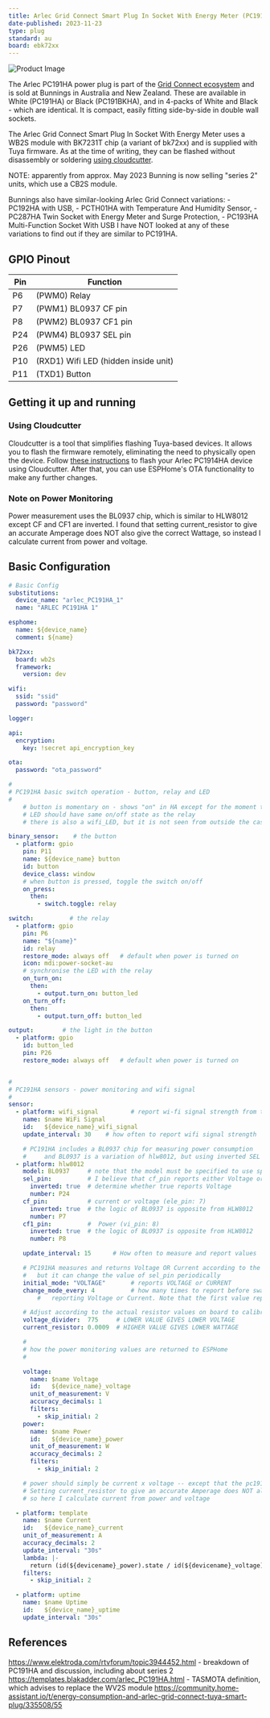 ```yaml
---
title: Arlec Grid Connect Smart Plug In Socket With Energy Meter (PC191HA or PC191BKHA) Plug
date-published: 2023-11-23
type: plug
standard: au
board: ebk72xx
---
```


![Product Image](/Arlec-PC191HA-Plug.jpg "Product Image")

The Arlec PC191HA power plug is part of the [Grid Connect ecosystem](https://grid-connect.com.au/) and is sold at Bunnings in Australia and New Zealand.
These are available in White (PC191HA) or Black (PC191BKHA), and in 4-packs of White and Black - which are identical. 
It is compact, easily fitting side-by-side in double wall sockets. 

The Arlec Grid Connect Smart Plug In Socket With Energy Meter uses a WB2S module with BK7231T chip (a variant of bk72xx) 
and is supplied with Tuya firmware. 
As at the time of writing, they can be flashed without disassembly or soldering [using cloudcutter](#Using-Cloudcutter).

NOTE: apparently from approx. May 2023 Bunning is now selling "series 2" units, which use a CB2S module. 

Bunnings also have similar-looking Arlec Grid Connect variations: 
     - PC192HA with USB, 
     - PCTH01HA with Temperature And Humidity Sensor, 
     - PC287HA Twin Socket with Energy Meter and Surge Protection, 
     - PC193HA Multi-Function Socket With USB
I have NOT looked at any of these variations to find out if they are similar to PC191HA. 


## GPIO Pinout

| Pin | Function                             |
| --- | ------------------------------------ |
| P6  | (PWM0) Relay                         |
| P7  | (PWM1) BL0937 CF pin                 |
| P8  | (PWM2) BL0937 CF1 pin                |
| P24 | (PWM4) BL0937 SEL pin                |
| P26 | (PWM5) LED                           |
| P10 | (RXD1) Wifi LED (hidden inside unit) |
| P11 | (TXD1) Button                        |

## Getting it up and running

### Using Cloudcutter

Cloudcutter is a tool that simplifies flashing Tuya-based devices. It allows you to flash the firmware remotely, 
eliminating the need to physically open the device. Follow [these instructions](https://github.com/tuya-cloudcutter/tuya-cloudcutter) 
to flash your Arlec PC1914HA device using Cloudcutter.
After that, you can use ESPHome's OTA functionality to make any further changes.

### Note on Power Monitoring

Power measurement uses the BL0937 chip, which is similar to HLW8012 except CF and CF1 are inverted. 
I found that setting current_resistor to give an accurate Amperage does NOT also give the correct Wattage,
 so instead I calculate current from power and voltage. 

## Basic Configuration

```yaml
# Basic Config
substitutions:
  device_name: "arlec_PC191HA_1"
  name: "ARLEC PC191HA 1"

esphome:
  name: ${device_name}
  comment: ${name}

bk72xx:
  board: wb2s
  framework:
    version: dev

wifi:
  ssid: "ssid"
  password: "password"

logger:

api:
  encryption:
    key: !secret api_encryption_key

ota:
  password: "ota_password"

#
# PC191HA basic switch operation - button, relay and LED
#
    # button is momentary on - shows "on" in HA except for the moment the button is being pressed
    # LED should have same on/off state as the relay 
    # there is also a wifi_LED, but it is not seen from outside the case

binary_sensor:    # the button
  - platform: gpio
    pin: P11
    name: ${device_name} button
    id: button
    device_class: window
    # when button is pressed, toggle the switch on/off
    on_press:
      then:
        - switch.toggle: relay

switch:          # the relay
  - platform: gpio
    pin: P6
    name: "${name}"
    id: relay
    restore_mode: always off   # default when power is turned on
    icon: mdi:power-socket-au
    # synchronise the LED with the relay
    on_turn_on:
      then:
        - output.turn_on: button_led
    on_turn_off:
      then:
        - output.turn_off: button_led

output:        # the light in the button
  - platform: gpio
    id: button_led
    pin: P26
    restore_mode: always off   # default when power is turned on


#
# PC191HA sensors - power monitoring and wifi signal
#
sensor:
  - platform: wifi_signal         # report wi-fi signal strength from this end
    name: $name WiFi Signal
    id:   ${device_name}_wifi_signal
    update_interval: 30    # how often to report wifi signal strength

    # PC191HA includes a BL0937 chip for measuring power consumption
    #     and BL0937 is a variation of hlw8012, but using inverted SEL pin functionality
  - platform: hlw8012
    model: BL0937     # note that the model must be specified to use special calculation parameters
    sel_pin:          # I believe that cf_pin reports either Voltage or Current depending on this select pin
      inverted: true  # determine whether true reports Voltage
      number: P24
    cf_pin:           # current or voltage (ele_pin: 7)
      inverted: true  # the logic of BL0937 is opposite from HLW8012
      number: P7
    cf1_pin:          #  Power (vi_pin: 8)
      inverted: true  # the logic of BL0937 is opposite from HLW8012
      number: P8

    update_interval: 15      # How often to measure and report values

    # PC191HA measures and returns Voltage OR Current according to the value of sel_pin, 
    #   but it can change the value of sel_pin periodically 
    initial_mode: "VOLTAGE"       # reports VOLTAGE or CURRENT
    change_mode_every: 4          # how many times to report before swapping between
        #   reporting Voltage or Current. Note that the first value reported should be ignored as inaccurate

    # Adjust according to the actual resistor values on board to calibrate the specific unit
    voltage_divider:  775     # LOWER VALUE GIVES LOWER VOLTAGE
    current_resistor: 0.0009  # HIGHER VALUE GIVES LOWER WATTAGE

    #
    # how the power monitoring values are returned to ESPHome
    #

    voltage:
      name: $name Voltage
      id:   ${device_name}_voltage
      unit_of_measurement: V
      accuracy_decimals: 1
      filters:
        - skip_initial: 2
    power:
      name: $name Power
      id:   ${device_name}_power
      unit_of_measurement: W
      accuracy_decimals: 2
      filters:
        - skip_initial: 2

    # power should simply be current x voltage -- except that the pc191ha doesn't follow that formula.
    # Setting current_resistor to give an accurate Amperage does NOT also give the correct Wattage
    # so here I calculate current from power and voltage

  - platform: template  
    name: $name Current
    id:   ${device_name}_current
    unit_of_measurement: A
    accuracy_decimals: 2
    update_interval: "30s"
    lambda: |-
      return (id(${devicename}_power).state / id(${devicename}_voltage).state);
    filters:  
      - skip_initial: 2

  - platform: uptime
    name: $name Uptime
    id:   ${device_name}_uptime
    update_interval: "30s"

```

## References

https://www.elektroda.com/rtvforum/topic3944452.html - breakdown of PC191HA and discussion, including about series 2
https://templates.blakadder.com/arlec_PC191HA.html   - TASMOTA definition, which advises to replace the WV2S module
https://community.home-assistant.io/t/energy-consumption-and-arlec-grid-connect-tuya-smart-plug/335508/55
